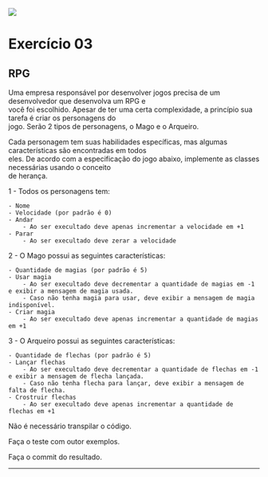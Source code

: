 ![](https://i.imgur.com/xG74tOh.png)

# Exercício 03

## RPG 

Uma empresa responsável por desenvolver jogos precisa de um desenvolvedor que desenvolva um RPG e  
você foi escolhido. Apesar de ter uma certa complexidade, a princípio sua tarefa é criar os personagens do  
jogo. Serão 2 tipos de personagens, o Mago e o Arqueiro.

Cada personagem tem suas habilidades específicas, mas algumas características são encontradas em todos  
eles. De acordo com a especificação do jogo abaixo, implemente as classes necessárias usando o conceito  
de herança.

1 - Todos os personagens tem:

```
- Nome
- Velocidade (por padrão é 0)
- Andar 
    - Ao ser execultado deve apenas incrementar a velocidade em +1
- Parar
    - Ao ser execultado deve zerar a velocidade 
  ```
  
  2 - O Mago possui as seguintes características:
  
  ```
- Quantidade de magias (por padrão é 5)
- Usar magia 
      - Ao ser execultado deve decrementar a quantidade de magias em -1 e exibir a mensagem de magia usada.
      - Caso não tenha magia para usar, deve exibir a mensagem de magia indisponível.
- Criar magia
      - Ao ser execultado deve apenas incrementar a quantidade de magias em +1 
  ```
  
  3 - O Arqueiro possui as seguintes características:
  
  ```
- Quantidade de flechas (por padrão é 5)
- Lançar flechas 
      - Ao ser execultado deve decrementar a quantidade de flechas em -1 e exibir a mensagem de flecha lançada.
      - Caso não tenha flecha para lançar, deve exibir a mensagem de falta de flecha.
- Crostruir flechas
      - Ao ser execultado deve apenas incrementar a quantidade de flechas em +1 
  ```

Não é necessário transpilar o código.

Faça o teste com outor exemplos.

Faça o commit do resultado.

---
